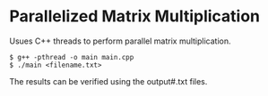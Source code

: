 # Parallelized Matrix Multiplication

Usues C++ threads to perform parallel matrix multiplication. 

    $ g++ -pthread -o main main.cpp
    $ ./main <filename.txt> 

The results can be verified using the output#.txt files.


